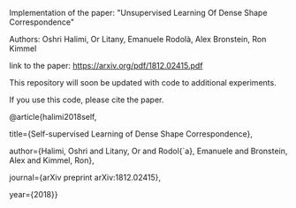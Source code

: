 Implementation of the paper: "Unsupervised Learning Of Dense Shape Correspondence"

Authors: Oshri Halimi, Or Litany, Emanuele Rodolà, Alex Bronstein, Ron Kimmel


link to the paper: https://arxiv.org/pdf/1812.02415.pdf

This repository will soon be updated with code to additional experiments.

If you use this code, please cite the paper.

@article{halimi2018self,

  title={Self-supervised Learning of Dense Shape Correspondence},
  
  author={Halimi, Oshri and Litany, Or and Rodol{`a}, Emanuele and Bronstein, Alex and Kimmel, Ron},
  
  journal={arXiv preprint arXiv:1812.02415},
  
  year={2018}}
